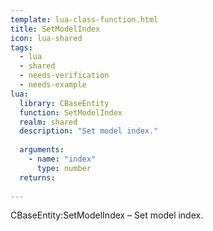 ```yaml
---
template: lua-class-function.html
title: SetModelIndex
icon: lua-shared
tags:
  - lua
  - shared
  - needs-verification
  - needs-example
lua:
  library: CBaseEntity
  function: SetModelIndex
  realm: shared
  description: "Set model index."
  
  arguments:
    - name: "index"
      type: number
  returns:
    
---
```


<div class="lua__search__keywords">
CBaseEntity:SetModelIndex &#x2013; Set model index.
</div>
